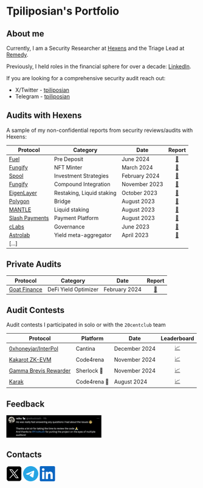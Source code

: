 # Tpiliposian's Portfolio

## About me

Currently, I am a Security Researcher at [Hexens](https://hexens.io/) and the Triage Lead at [Remedy](https://r.xyz/).

Previously, I held roles in the financial sphere for over a decade: [LinkedIn](https://www.linkedin.com/in/tpiliposyan/).

If you are looking for a comprehensive security audit reach out:
- X/Twitter - [tpiliposian](https://twitter.com/tpiliposian) 
- Telegram - [tpiliposian](https://t.me/tpiliposian)


## Audits with Hexens

A sample of my non-confidential reports from security reviews/audits with Hexens:

| Protocol | Category | Date | Report |
| - | - | - | :-: |
| [Fuel](https://fuel.network/) | Pre Deposit | June 2024 | [📄](https://github.com/Hexens/Smart-Contract-Review-Public-Reports/blob/main/fuel-audit-pre-deposit-contract-june-24(Public).pdf) |
| [Fungify](https://fungify.it/) | NFT Minter | March 2024 | [📄](https://github.com/Hexens/Smart-Contract-Review-Public-Reports/blob/main/fungify-nft-audit-feb24(Public).pdf) |
| [Spool](https://spool.fi/) | Investment Strategies | February 2024 | [📄](https://github.com/Hexens/Smart-Contract-Review-Public-Reports/blob/main/spool-audit-feb-2024(Public).pdf) |
| [Fungify](https://fungify.it/) | Compound Integration | November 2023 | [📄](/findings/2023-11-fungify.md) |
| [EigenLayer](https://www.eigenlayer.xyz/) | Restaking, Liquid staking | October 2023 | [📄](https://github.com/Hexens/Smart-Contract-Review-Public-Reports/blob/main/EigenLayer_Oct23_(Public)(Restaking_Liquid%20staking).pdf) |
| [Polygon](https://polygon.technology/) | Bridge | August 2023 | [📄](https://github.com/Hexens/Smart-Contract-Review-Public-Reports/blob/main/Polygon_Technology__Aug23Public.pdf) |
| [MANTLE](https://www.mantle.xyz/) | Liquid staking | August 2023 | [📄](/findings/2023-08-mantle.md) |
| [Slash Payments](https://twitter.com/SlashWeb3) | Payment Platform | August 2023 | [📄](https://github.com/Hexens/Smart-Contract-Review-Public-Reports/blob/main/Slash_Payment_Aug23(Web3%20Payment%20Platform)(Public)_upd.pdf) |
| [cLabs](https://clabs.co/) | Governance | June 2023 | [📄](https://github.com/Hexens/Smart-Contract-Review-Public-Reports/blob/main/cLabs_June23(Public)%20(Governance%20Protocol)_v2.pdf) |
| [Astrolab](https://astrolab.fi/) | Yield meta-aggregator | April 2023 | [📄](https://github.com/Hexens/Smart-Contract-Review-Public-Reports/blob/main/Astrolab_%20April23_Audit(Public)_upd.pdf) |
| [...] | | | |

## Private Audits

| Protocol | Category | Date | Report |
| - | - | - | :-: |
| [Goat Finance](https://www.goat.fi/#/) | DeFi Yield Optimizer | February 2024 | [📄](private/goatfi.md) | 

## Audit Contests

Audit contests I participated in solo or with the `20centclub` team

| Protocol | Platform | Date | Leaderboard |
| - | - | - | :-: |
| [0xhoneyjar/InterPol](https://www.0xhoneyjar.xyz/) | Cantina | December 2024 | [:chart_with_upwards_trend:](https://cantina.xyz/competitions/55023131-27df-44e4-af46-bec298d0fa8e/leaderboard) |
| [Kakarot ZK-EVM](https://www.kakarot.org/) | Code4rena | November 2024 | [:chart_with_upwards_trend:](https://code4rena.com/@20centclub) |
| [Gamma Brevis Rewarder](https://www.gamma.xyz/) | Sherlock 🥈 | November 2024 | [:chart_with_upwards_trend:](https://audits.sherlock.xyz/contests/496?filter=results) |
| [Karak](https://karak.network/) | Code4rena 🥉 | August 2024 | [:chart_with_upwards_trend:](https://code4rena.com/@20centclub) |

## Feedback

<p align="left">
  <img src="./feedback/Screenshot 2024-02-17 at 13.25.55.png" width="250"/>
</p>

<h2 align="left">Contacts</h2>
<p align="left">
  <a href="https://twitter.com/tpiliposian" target="_blank"><img src="https://github.com/tpiliposian/logo/blob/main/New-Twitter-Logo.png" alt="Twitter" height="40" width="40" /></a>
  <a href="https://t.me/tpiliposian" target="_blank"><img src="https://github.com/tpiliposian/logo/blob/main/telegram-color.svg" alt="Telegram" height="40" width="40" /></a>
  <a href="https://www.linkedin.com/in/tpiliposyan/" target="_blank"><img src="https://github.com/tpiliposian/logo/blob/main/linkedin-color.svg" alt="LinkedIn" height="40" width="40" /></a>
</p>
